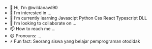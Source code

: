 - 👋 Hi, I’m @wildanawl90
- 👀 I’m interested in ...
- 🌱 I’m currently learning Javascipt Python Css React Typescript DLL
- 💞️ I’m looking to collaborate on ...
- 📫 How to reach me ...
- 😄 Pronouns: ...
- ⚡ Fun fact: Seorang siswa yang belajar pemprograman otodidak

<!---
wildanawl90/wildanawl90 is a ✨ special ✨ repository because its `README.md` (this file) appears on your GitHub profile.
You can click the Preview link to take a look at your changes.
--->

